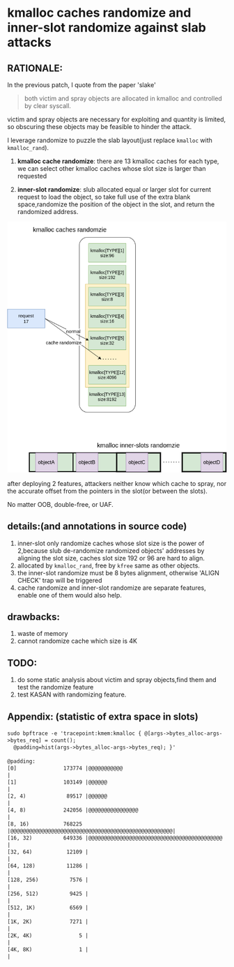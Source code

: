 # kmalloc caches randomize and inner-slot randomize against slab attacks


## RATIONALE:

In the previous patch, I quote from the paper 'slake'
> both victim and spray objects are allocated in kmalloc and controlled by clear syscall.

victim and spray objects are necessary for exploiting and quantity is limited, so obscuring these objects may be feasible to hinder the attack.

I leverage randomize to puzzle the slab layout(just replace `kmalloc` with `kmalloc_rand`).

1. **kmalloc cache randomize**: 
there are 13 kmalloc caches for each type, we can select other kmalloc caches whose slot size is larger than requested

2. **inner-slot randomize**: 
slub allocated equal or larger slot for current request to load the object, so take full use of the extra blank space,randomize the position of the object in the slot, and return the randomized address.

![graph](./kmalloc-randomize-graph.png)

after deploying 2 features, attackers neither know which cache to spray, nor the accurate offset from the pointers in the slot(or between the slots).

No matter OOB, double-free, or UAF.


## details:(and annotations in source code)
1. inner-slot only randomize caches whose slot size is the power of 2,because slub de-randomize randomized objects' addresses by aligning the slot size, caches slot size  192 or 96 are hard to align.
2. allocated by `kmalloc_rand`,  free by `kfree` same as other objects.
3. the inner-slot randomize must be 8 bytes alignment, otherwise 'ALIGN CHECK' trap will be triggered
4. cache randomize and inner-slot randomize are separate features, enable one of them would also help.

## drawbacks:
1. waste of memory
2. cannot randomize cache which size is 4K

## TODO:
1. do some static analysis about victim and spray objects,find them and test the randomize feature
2. test KASAN with randomizing feature.


## Appendix: (statistic of extra space in slots)

```
sudo bpftrace -e 'tracepoint:kmem:kmalloc { @[args->bytes_alloc-args->bytes_req] = count();
  @padding=hist(args->bytes_alloc-args->bytes_req); }'

@padding: 
[0]               173774 |@@@@@@@@@@@                                         |
[1]               103149 |@@@@@@                                              |
[2, 4)             89517 |@@@@@@                                              |
[4, 8)            242056 |@@@@@@@@@@@@@@@@                                    |
[8, 16)           768225 |@@@@@@@@@@@@@@@@@@@@@@@@@@@@@@@@@@@@@@@@@@@@@@@@@@@@|
[16, 32)          649336 |@@@@@@@@@@@@@@@@@@@@@@@@@@@@@@@@@@@@@@@@@@@         |
[32, 64)           12109 |                                                    |
[64, 128)          11286 |                                                    |
[128, 256)          7576 |                                                    |
[256, 512)          9425 |                                                    |
[512, 1K)           6569 |                                                    |
[1K, 2K)            7271 |                                                    |
[2K, 4K)               5 |                                                    |
[4K, 8K)               1 |                                                    |
```
